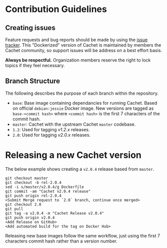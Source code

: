 # Contribution Guidelines

## Creating issues

Feature requests and bug reports should be made by using the [issue tracker](https://github.com/cachethq/Docker/issues). This "Dockerized" version of Cachet is maintained by members the Cachet community, so support issues will be address on a best effort basis.

**Always be respectful.** Organization members reserve the right to lock topics if they feel necessary.

## Branch Structure

The following describes the purpose of each branch within the repository.

* `base`: Base image containing dependancies for running Cachet. Based on official `debian:jessie` Docker image. New versions are tagged as `base-<commit hash>` where `<commit hash>` is the first 7 characters of the commit hash.
* `master`: Cachet with the upstream Cachet `master` codebase.
* `1.2`: Used for tagging _v1.2.x_ releases.
* `2.0`: Used for tagging _v2.0.x_ releases.

# Releasing a new Cachet version

The below example shows creating a `v2.0.4` release based from `master`.

```
git checkout master
git checkout -b rel-2.0.4
sed -i s/master/v2.0.4/g Dockerfile
git commit -am "Cachet v2.0.4 release"
git push origin rel-2.0.4
<Submit Merge request to `2.0` branch, continue once merged>
git checkout 2.0
git pull
git tag -a v2.0.4 -m "Cachet Release v2.0.4"
git push origin v2.0.4
<Add Release on GitHub>
<Add automated build for the tag on Docker Hub>
```

Releasing new base images follow the same workflow, just using the first 7 characters commit hash rather than a version number.

